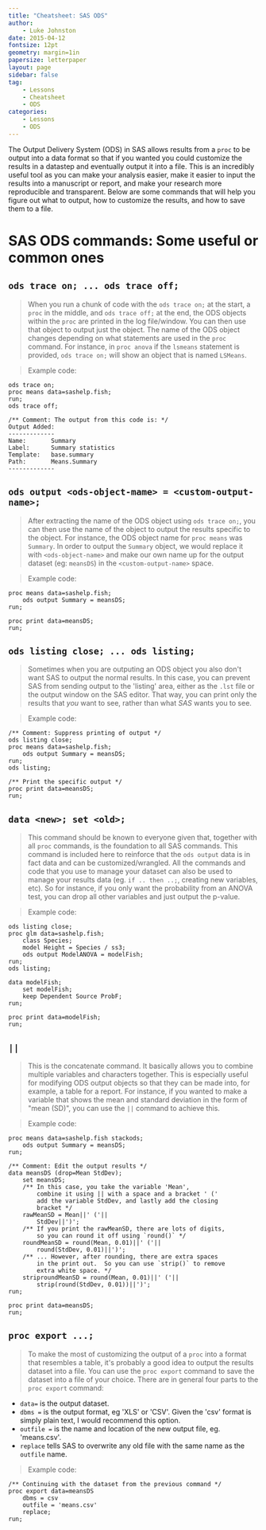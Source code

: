 ```yaml
---
title: "Cheatsheet: SAS ODS"
author:
    - Luke Johnston
date: 2015-04-12
fontsize: 12pt
geometry: margin=1in
papersize: letterpaper
layout: page
sidebar: false
tag:
    - Lessons
    - Cheatsheet
    - ODS
categories:
    - Lessons
    - ODS
---
```


The Output Delivery System (ODS) in SAS allows results from a `proc`
to be output into a data format so that if you wanted you could
customize the results in a datastep and eventually output it into a
file.  This is an incredibly useful tool as you can make your analysis
easier, make it easier to input the results into a manuscript or
report, and make your research more reproducible and transparent.
Below are some commands that will help you figure out what to output,
how to customize the results, and how to save them to a file.

# SAS ODS commands: Some useful or common ones #

## `ods trace on; ... ods trace off;` ##

> When you run a chunk of code with the `ods trace on;` at the start,
> a `proc` in the middle, and `ods trace off;` at the end, the ODS
> objects within the `proc` are printed in the log file/window.  You
> can then use that object to output just the object.  The name of the
> ODS object changes depending on what statements are used in the
> `proc` command.  For instance, in `proc anova` if the `lsmeans`
> statement is provided, `ods trace on;` will show an object that is
> named `LSMeans`.

> Example code:

    ods trace on;
    proc means data=sashelp.fish;
    run;
    ods trace off;
    
    /** Comment: The output from this code is: */
    Output Added:
    -------------
    Name:       Summary
    Label:      Summary statistics
    Template:   base.summary
    Path:       Means.Summary
    -------------

## `ods output <ods-object-mame> = <custom-output-name>;` ##

> After extracting the name of the ODS object using `ods trace on;`,
> you can then use the name of the object to output the results
> specific to the object.  For instance, the ODS object name for `proc
> means` was `Summary`.  In order to output the `Summary` object, we
> would replace it with `<ods-object-name>` and make our own name up
> for the output dataset (eg: `meansDS`) in the `<custom-output-name>`
> space.

> Example code:

    proc means data=sashelp.fish;
        ods output Summary = meansDS;
    run;
    
    proc print data=meansDS;
    run;

## `ods listing close; ... ods listing;` ##

> Sometimes when you are outputing an ODS object you also don't want
> SAS to output the normal results.  In this case, you can prevent SAS
> from sending output to the 'listing' area, either as the `.lst` file
> or the output window on the SAS editor.  That way, you can print
> only the results that *you* want to see, rather than what *SAS*
> wants you to see.

> Example code:

    /** Comment: Suppress printing of output */
    ods listing close;
    proc means data=sashelp.fish;
        ods output Summary = meansDS;
    run;
    ods listing;

    /** Print the specific output */
    proc print data=meansDS;
    run;

## `data <new>; set <old>;` ##

> This command should be known to everyone given that, together with
> all `proc` commands, is the foundation to all SAS commands.  This
> command is included here to reinforce that the `ods output` data is
> in fact data and can be customized/wrangled.  All the commands and
> code that you use to manage your dataset can also be used to manage
> your results data (eg. `if .. then ..;`, creating new variables,
> etc).  So for instance, if you only want the probability from an
> ANOVA test, you can drop all other variables and just output the
> p-value.

> Example code:

    ods listing close;
    proc glm data=sashelp.fish;
        class Species;
        model Height = Species / ss3;
        ods output ModelANOVA = modelFish;
    run;
    ods listing;

    data modelFish;
        set modelFish;
        keep Dependent Source ProbF;
    run;

    proc print data=modelFish;
    run;

## `||` ##

> This is the concatenate command.  It basically allows you to combine
> multiple variables and characters together.  This is especially
> useful for modifying ODS output objects so that they can be made
> into, for example, a table for a report.  For instance, if you
> wanted to make a variable that shows the mean and standard deviation
> in the form of "mean (SD)", you can use the `||` command to achieve
> this.

> Example code:

    proc means data=sashelp.fish stackods;
        ods output Summary = meansDS;
    run;

    /** Comment: Edit the output results */
    data meansDS (drop=Mean StdDev);
        set meansDS;
        /** In this case, you take the variable 'Mean',
            combine it using || with a space and a bracket ' ('
            add the variable StdDev, and lastly add the closing
            bracket */
        rawMeanSD = Mean||' ('||
            StdDev||')';
        /** If you print the rawMeanSD, there are lots of digits,
            so you can round it off using `round()` */
        roundMeanSD = round(Mean, 0.01)||' ('||
            round(StdDev, 0.01)||')';
        /** ... However, after rounding, there are extra spaces
            in the print out.  So you can use `strip()` to remove
            extra white space. */
        striproundMeanSD = round(Mean, 0.01)||' ('||
            strip(round(StdDev, 0.01))||')';
    run;

    proc print data=meansDS;
    run;

## `proc export ...;` ##

> To make the most of customizing the output of a `proc` into a format
> that resembles a table, it's probably a good idea to output the
> results dataset into a file.  You can use the `proc export` command
> to save the dataset into a file of your choice.  There are in
> general four parts to the `proc export` command:

* `data=` is the output dataset.
* `dbms =` is the output format, eg 'XLS' or 'CSV'.  Given the 'csv'
  format is simply plain text, I would recommend this option.
* `outfile =` is the name and location of the new output file,
  eg. 'means.csv'.
* `replace` tells SAS to overwrite any old file with the same name as
  the `outfile` name.

> Example code:

    /** Continuing with the dataset from the previous command */
    proc export data=meansDS
        dbms = csv
        outfile = 'means.csv'
        replace;
    run;

